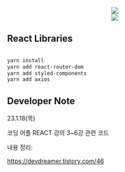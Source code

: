 <div align=center>
	<img src="https://capsule-render.vercel.app/api?type=waving&color=auto&height=200&section=header&text=REACT%20BlogPractice!&fontSize=90" />	
</div>
<div align=center>
	<a href="https://hits.seeyoufarm.com"><img src="https://hits.seeyoufarm.com/api/count/incr/badge.svg?url=https%3A%2F%2Fgithub.com%2FJUNG830%2FFINAL_ISOUR_Gradle&count_bg=%2379C83D&title_bg=%23FFBD00&icon=&icon_color=%23E7E7E7&title=hits&edge_flat=false"/></a>
</div>



## React Libraries

```bash

yarn install
yarn add react-router-dom 
yarn add styled-components 
yarn add axios


```

  


## Developer Note
23.1.18(목)

코딩 어플 REACT 강의 3~6강 관련 코드

내용 정리:

https://devdreamer.tistory.com/46

## 

